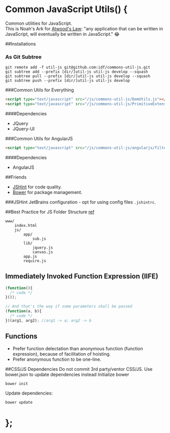 # Common JavaScript Utils() {
Common utilities for JavaScript.  
This is Noah's Ark for [Atwood's Law](http://blog.codinghorror.com/the-principle-of-least-power/): "any application that can be written in JavaScript, will eventually be written in JavaScript." :joy:

##Installations
### As Git Subtree
```
git remote add -f util-js git@github.com:idf/commons-util-js.git
git subtree add --prefix [dir/]util-js util-js develop --squash
git subtree pull --prefix [dir/]util-js util-js develop --squash
git subtree push --prefix [dir/]util-js util-js develop 
```
###Common Utils for Everything
```html
<script type="text/javascript" src="/js/commons-util-js/DomUtils.js"></script>
<script type="text/javascript" src="/js/commons-util-js/PrimitiveExtensions.js"></script>
```
####Dependencies
* JQuery
* JQuery-UI

###Common Utils for AngularJS
```html
<script type="text/javascript" src="/js/commons-util-js/angularjs/filters.js"></script>
```
####Dependencies
* AngularJS

##Friends
* [JSHint](http://jshint.com/) for code quality.
* [Bower](http://bower.io/) for package management.

###JSHint
JetBrains configuration - opt for using config files `.jshintrc`.

##Best Practice for JS Folder Structure
[ref](http://requirejs.org/docs/api.html)
```
www/
    index.html
    js/
        app/
            sub.js
        lib/
            jquery.js
            canvas.js
        app.js
        require.js
```

## Immediately Invoked Function Expression (IIFE)
```javascript
(function(){
  /* code */
}());

// And that's the way if some parameters shall be passed
(function(a, b){
  /* code */
})(arg1, arg2); //arg1 -> a; arg2 -> b
```
## Functions
* Prefer function delectation than anonymous function (function expression), because of facilitation of hoisting.
* Prefer anonymous function to be one-line.

##CSS/JS Dependencies
Do not commit 3rd party/ventor CSS/JS. Use bower.json to update dependencies instead
Initialize bower
```bash
bower init
```
Update dependencies:
```bash
bower update
```

# };
